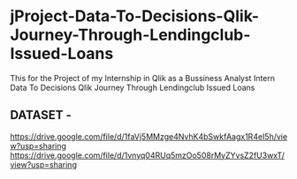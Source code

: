 # jProject-Data-To-Decisions-Qlik-Journey-Through-Lendingclub-Issued-Loans
This for the Project of my Internship in Qlik as a Bussiness Analyst Intern Data To Decisions Qlik Journey Through Lendingclub Issued Loans

## DATASET - 
https://drive.google.com/file/d/1faVj5MMzge4NvhK4bSwkfAagx1R4eI5h/view?usp=sharing
https://drive.google.com/file/d/1vnyq04RUq5mzOo508rMyZYvsZ2fU3wxT/view?usp=sharing
